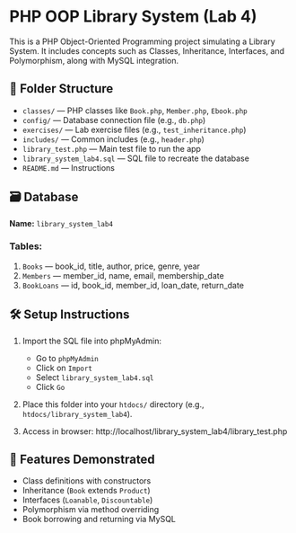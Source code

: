 # PHP OOP Library System (Lab 4)

This is a PHP Object-Oriented Programming project simulating a Library System. It includes concepts such as Classes, Inheritance, Interfaces, and Polymorphism, along with MySQL integration.

## 📁 Folder Structure

- `classes/` — PHP classes like `Book.php`, `Member.php`, `Ebook.php`
- `config/` — Database connection file (e.g., `db.php`)
- `exercises/` — Lab exercise files (e.g., `test_inheritance.php`)
- `includes/` — Common includes (e.g., `header.php`)
- `library_test.php` — Main test file to run the app
- `library_system_lab4.sql` — SQL file to recreate the database
- `README.md` — Instructions

## 🗃️ Database

**Name:** `library_system_lab4`

### Tables:

1. `Books` — book_id, title, author, price, genre, year
2. `Members` — member_id, name, email, membership_date
3. `BookLoans` — id, book_id, member_id, loan_date, return_date

## 🛠️ Setup Instructions

1. Import the SQL file into phpMyAdmin:
   - Go to `phpMyAdmin`
   - Click on `Import`
   - Select `library_system_lab4.sql`
   - Click `Go`

2. Place this folder into your `htdocs/` directory (e.g., `htdocs/library_system_lab4`).

3. Access in browser:
http://localhost/library_system_lab4/library_test.php
## 🧪 Features Demonstrated

- Class definitions with constructors
- Inheritance (`Book` extends `Product`)
- Interfaces (`Loanable`, `Discountable`)
- Polymorphism via method overriding
- Book borrowing and returning via MySQL
